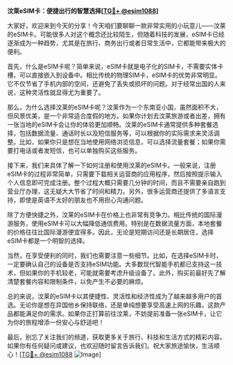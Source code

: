 **汶萊eSIM卡：便捷出行的智慧选择[[TG💪+ @esim1088](https://t.me/s/esim1088)]**

大家好，欢迎来到今天的分享！今天咱们要聊聊一款非常实用的小玩意儿——汶莱的eSIM卡。可能很多人对这个概念还比较陌生，但随着科技的发展，eSIM卡已经逐渐成为一种趋势，尤其是在旅行、商务出行或者日常生活中，它都能带来极大的便利。

首先，什么是eSIM卡呢？简单来说，eSIM卡就是电子化的SIM卡，不需要实体卡槽，可以直接嵌入到设备中。相比传统的物理SIM卡，eSIM卡的优势非常明显。它不仅节省了手机内部的空间，还避免了丢失或损坏的问题。对于经常出国的人来说，这种灵活性就显得尤为重要了。

那么，为什么选择汶莱的eSIM卡呢？汶莱作为一个东南亚小国，虽然面积不大，但风景优美，是一个非常适合度假的地方。如果你计划去汶莱旅游或者出差，拥有一张当地的eSIM卡会让你的体验更加顺畅。汶莱的eSIM卡通常提供多种套餐选择，包括数据流量、通话时长以及短信服务等，可以根据你的实际需求来灵活调整。比如，如果你只是想在当地使用网络浏览信息，可以选择流量套餐；如果你需要打电话或者发短信，也可以单独购买这些服务。

接下来，我们来具体了解一下如何注册和使用汶莱的eSIM卡。一般来说，注册eSIM卡的过程非常简单，只需要下载相关运营商的应用程序，然后按照提示输入个人信息即可完成注册。整个过程大概只需要几分钟的时间，而且不需要亲自跑到营业厅办理，这无疑大大节省了时间和精力。另外，很多运营商还提供了多语言支持，即使是英语不太好的朋友也不用担心沟通问题。

除了方便快捷之外，汶莱的eSIM卡在价格上也非常有竞争力。相比传统的国际漫游服务，使用eSIM卡可以大幅降低通信费用。特别是在数据流量方面，本地套餐的价格往往比国际漫游便宜得多。因此，无论是短期访问还是长期居住，选择eSIM卡都是一个明智的选择。

当然，在享受便利的同时，我们也需要注意一些细节。比如，在选择eSIM卡时，一定要确认自己的设备是否支持eSIM功能。大多数现代智能手机都已支持这一技术，但如果你的手机较老，可能就需要考虑升级设备了。此外，购买前最好先了解清楚套餐内容和限制条件，以免产生不必要的麻烦。

总的来说，汶莱的eSIM卡以其便捷性、灵活性和经济性成为了越来越多用户的首选。无论你是想在异国他乡保持联络，还是单纯想要享受高速上网的乐趣，这款产品都能满足你的需求。如果你正打算前往汶莱，不妨提前准备一张eSIM卡，让它为你的旅程增添一份安心与舒适吧！

最后，别忘了关注我们的频道，获取更多关于旅行、科技和生活方式的精彩内容。如果你有任何疑问或建议，也欢迎随时留言告诉我们。祝大家旅途愉快，生活顺心！[[TG💪+ @esim1088](https://t.me/s/esim1088) ![Image](https://i.postimg.cc/4NQfJmqS/Snipaste-2025-05-13-00-14-12.png)]